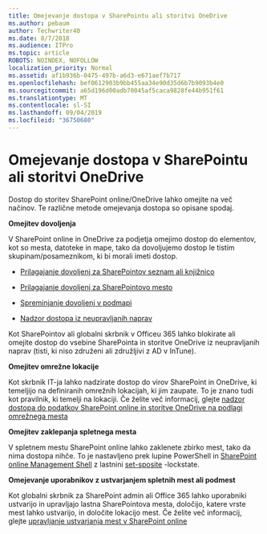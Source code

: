 ```yaml
---
title: Omejevanje dostopa v SharePointu ali storitvi OneDrive
ms.author: pebaum
author: Techwriter40
ms.date: 8/7/2018
ms.audience: ITPro
ms.topic: article
ROBOTS: NOINDEX, NOFOLLOW
localization_priority: Normal
ms.assetid: af1b936b-0475-497b-a6d3-e671aef7b717
ms.openlocfilehash: bef0612903b9bb455aa34e90d35d6b7b9093b4e0
ms.sourcegitcommit: a65d196d00adb70045af5caca9828fe44b951f61
ms.translationtype: MT
ms.contentlocale: sl-SI
ms.lasthandoff: 09/04/2019
ms.locfileid: "36750680"
---
```

# <a name="restrict-access-in-sharepoint-or-onedrive"></a>Omejevanje dostopa v SharePointu ali storitvi OneDrive

Dostop do storitev SharePoint online/OneDrive lahko omejite na več načinov. Te različne metode omejevanja dostopa so opisane spodaj. 

**Omejitev dovoljenja**

V SharePoint online in OneDrive za podjetja omejimo dostop do elementov, kot so mesta, datoteke in mape, tako da dovoljujemo dostop le tistim skupinam/posameznikom, ki bi morali imeti dostop.

- [Prilagajanje dovoljenj za SharePointov seznam ali knjižnico](https://support.office.com/article/Customize-permissions-for-a-SharePoint-list-or-library-02d770f3-59eb-4910-a608-5f84cc297782)

- [Prilagajanje dovoljenj za SharePointovo mesto](https://docs.microsoft.com/sharepoint/customize-sharepoint-site-permissions)

- [Spreminjanje dovoljenj v podmapi](https://support.office.com/article/Change-the-permissions-on-a-subfolder-5427BD7C-F20A-4F75-8CF2-5359DD45A1A6)

- [Nadzor dostopa iz neupravljanih naprav](https://docs.microsoft.com/sharepoint/control-access-from-unmanaged-devices)

Kot SharePointov ali globalni skrbnik v Officeu 365 lahko blokirate ali omejite dostop do vsebine SharePointa in storitve OneDrive iz neupravljanih naprav (tisti, ki niso združeni ali združljivi z AD v InTune).

**Omejitev omrežne lokacije**

Kot skrbnik IT-ja lahko nadzirate dostop do virov SharePoint in OneDrive, ki temeljijo na definiranih omrežnih lokacijah, ki jim zaupate. To je znano tudi kot pravilnik, ki temelji na lokaciji. Če želite več informacij, glejte [nadzor dostopa do podatkov SharePoint online in storitve OneDrive na podlagi omrežnega mesta](https://docs.microsoft.com/sharepoint/control-access-based-on-network-location)

**Omejitev zaklepanja spletnega mesta** 

V spletnem mestu SharePoint online lahko zaklenete zbirko mest, tako da nima dostopa nihče. To je nastavljeno prek lupine PowerShell in [SharePoint online Management Shell](https://docs.microsoft.com/powershell/sharepoint/sharepoint-online/connect-sharepoint-online?view=sharepoint-ps) z lastnini [set-sposite](https://docs.microsoft.com/powershell/module/sharepoint-online/set-sposite?view=sharepoint-ps) -lockstate.

**Omejevanje uporabnikov z ustvarjanjem spletnih mest ali podmest**

Kot globalni skrbnik za SharePoint admin ali Office 365 lahko uporabniki ustvarijo in upravljajo lastna SharePointova mesta, določijo, katere vrste mest lahko ustvarijo, in določite lokacijo mest. Če želite več informacij, glejte [upravljanje ustvarjanja mest v SharePoint online](https://docs.microsoft.com/sharepoint/manage-site-creation)


